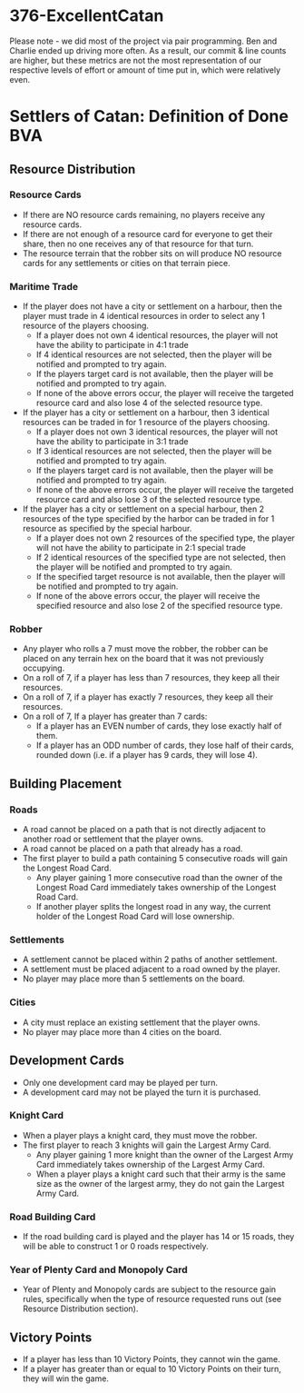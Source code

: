 # 376-ExcellentCatan

Please note - we did most of the project via pair programming. 
Ben and Charlie ended up driving more often.
As a result, our commit & line counts are higher, but these metrics are not the 
most representation of our respective levels of effort or amount of time put in, 
which were relatively even.

# Settlers of Catan: Definition of Done BVA

## Resource Distribution
### Resource Cards
 * If there are NO resource cards remaining, no players receive any resource cards.
 * If there are not enough of a resource card for everyone to get their share, then no one receives any of that resource for that turn.
 * The resource terrain that the robber sits on will produce NO resource cards for any settlements or cities on that terrain piece.
### Maritime Trade
 * If the player does not have a city or settlement on a harbour, then the player must trade in 4 identical resources in order to select any 1 resource of the players choosing.
   - If a player does not own 4 identical resources, the player will not have the ability to participate in 4:1 trade
   - If 4 identical resources are not selected, then the player will be notified and prompted to try again.
   - If the players target card is not available, then the player will be notified and prompted to try again.
   - If none of the above errors occur, the player will receive the targeted resource card and also lose 4 of the selected resource type.
 * If the player has a city or settlement on a harbour, then 3 identical resources can be traded in for 1 resource of the players choosing.
   - If a player does not own 3 identical resources, the player will not have the ability to participate in 3:1 trade
   - If 3 identical resources are not selected, then the player will be notified and prompted to try again.
   - If the players target card is not available, then the player will be notified and prompted to try again.
   - If none of the above errors occur, the player will receive the targeted resource card and also lose 3 of the selected resource type.
 * If the player has a city or settlement on a special harbour, then 2 resources of the type specified by the harbor can be traded in for 1 resource as specified by the special harbour.
   - If a player does not own 2 resources of the specified type, the player will not have the ability to participate in 2:1 special trade
   -  If 2 identical resources of the specified type are not selected, then the player will be notified and prompted to try again.
   -  If the specified target resource is not available, then the player will be notified and prompted to try again.
   -  If none of the above errors occur, the player will receive the specified resource and also lose 2 of the specified resource type.
### Robber
 * Any player who rolls a 7 must move the robber, the robber can be placed on any terrain hex on the board that it was not previously occupying.
 * On a roll of 7, if a player has less than 7 resources, they keep all their resources.
 * On a roll of 7, if a player has exactly 7 resources, they keep all their resources.
 * On a roll of 7, If a player has greater than 7 cards:
   -  If a player has an EVEN number of cards, they lose exactly half of them.
   -  If a player has an ODD number of cards, they lose half of their cards, rounded down (i.e. if a player has 9 cards, they will lose 4).

## Building Placement
### Roads
 * A road cannot be placed on a path that is not directly adjacent to another road or settlement that the player owns.
 * A road cannot be placed on a path that already has a road.
 * The first player to build a path containing 5 consecutive roads will gain the Longest Road Card.
   -  Any player gaining 1 more consecutive road than the owner of the Longest Road Card immediately takes ownership of the Longest Road Card.
   -  If another player splits the longest road in any way, the current holder of the Longest Road Card will lose ownership.
### Settlements
 * A settlement cannot be placed within 2 paths of another settlement.
 * A settlement must be placed adjacent to a road owned by the player.
 * No player may place more than 5 settlements on the board.
### Cities
 * A city must replace an existing settlement that the player owns.
 * No player may place more than 4 cities on the board.
 
## Development Cards
 * Only one development card may be played per turn.
 * A development card may not be played the turn it is purchased.
### Knight Card
 * When a player plays a knight card, they must move the robber.
 * The first player to reach 3 knights will gain the Largest Army Card.
   -  Any player gaining 1 more knight than the owner of the Largest Army Card immediately takes ownership of the Largest Army Card.
   -  When a player plays a knight card such that their army is the same size as the owner of the largest army, they do not gain the Largest Army Card.
### Road Building Card
 * If the road building card is played and the player has 14 or 15 roads, they will be able to construct 1 or 0 roads respectively.
### Year of Plenty Card and Monopoly Card
 * Year of Plenty and Monopoly cards are subject to the resource gain rules, specifically when the type of resource requested runs out (see Resource Distribution section).

## Victory Points
 * If a player has less than 10 Victory Points, they cannot win the game.
 * If a player has greater than or equal to 10 Victory Points on their turn, they will win the game.
 